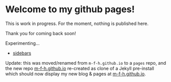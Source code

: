 # Welcome to my github pages!

This is work in progress. For the moment, nothing is published here.

Thank you for coming back soon!

Experimenting...
* [sidebars](sidebars)

Update: this was moved/renamed from `m-f-h.github.io` to a `pages` repo, 
and the new repo [m-f-h.github.io](https://github.com/m-f-h/m-f-h.github.io) re-created as clone of a Jekyll pre-install 
which should now display my new blog & pages at [m-f-h.github.io](http://m-f-h.github.io).
